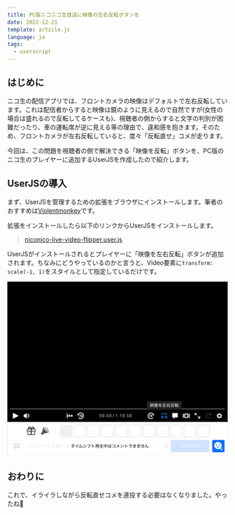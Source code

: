 ```yaml
---
title: PC版ニコニコ生放送に映像の左右反転ボタンを
date: 2022-12-21
template: article.js
language: ja
tags:
  - userscript
---
```


## はじめに

ニコ生の配信アプリでは、フロントカメラの映像はデフォルトで左右反転しています。これは配信者からすると映像は鏡のように見えるので自然ですが(女性の場合は盛れるので反転してるケースも)、視聴者の側からすると文字の判別が困難だったり、車の運転席が逆に見える等の理由で、違和感を抱きます。そのため、フロントカメラが左右反転していると、度々「反転直せ」コメが走ります。

今回は、この問題を視聴者の側で解決できる「映像を反転」ボタンを、PC版のニコ生のプレイヤーに追加するUserJSを作成したので紹介します。

## UserJSの導入

まず、UserJSを管理するための拡張をブラウザにインストールします。筆者のおすすめは[Violentmonkey](https://violentmonkey.github.io/)です。

拡張をインストールしたら以下のリンクからUserJSをインストールします。

> [niconico-live-video-flipper.user.js](https://gist.github.com/emonkak/472e484941911ba724108b01173a893c/raw/niconico-live-video-flipper.user.js)

UserJSがインストールされるとプレイヤーに「映像を左右反転」ボタンが追加されます。ちなみにどうやっているのかと言うと、Video要素に`transform: scale(-1, 1)`をスタイルとして指定しているだけです。

![](./screenshot.png "プレイヤーに「映像を左右反転」ボタンが追加される")

## おわりに

これで、イライラしながら反転直せコメを連投する必要はなくなりました。やったね🥳
